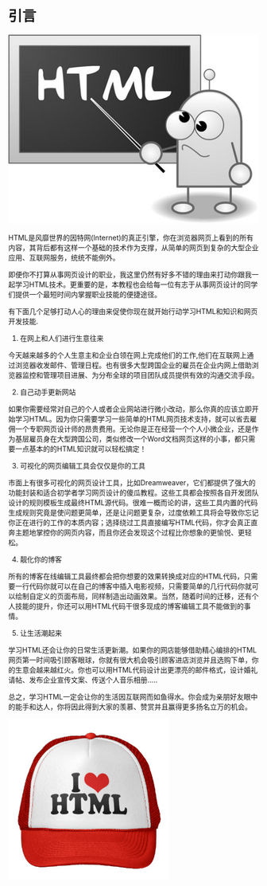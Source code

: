 # 引言  
 
 ![为什么学习HTML](public/img/html/how-to-learn-html-css-and-javascript-how-to-learn-html5-how-to-learn-html-quickly-learn-html-codes-how-to-learn-html-and-css-learn-basic-html-how-to-learn-html-pdf-ho.jpg) 
 
 HTML是风靡世界的因特网(Internet)的真正引擎，你在浏览器网页上看到的所有内容，其背后都有这样一个基础的技术作为支撑，从简单的网页到复杂的大型企业应用、互联网服务，统统不能例外。
 
 即便你不打算从事网页设计的职业，我这里仍然有好多不错的理由来打动你跟我一起学习HTML技术。更重要的是，本教程也会给每一位有志于从事网页设计的同学们提供一个最短时间内掌握职业技能的便捷途径。

 有下面几个足够打动人心的理由来促使你现在就开始行动学习HTML和知识和网页开发技能.
  
1. 在网上和人们进行生意往来

 今天越来越多的个人生意主和企业白领在网上完成他们的工作,他们在互联网上通过浏览器收发邮件、管理日程。也有很多大型跨国企业的雇员在企业内网上借助浏览器监控和管理项目进展、为分布全球的项目团队成员提供有效的沟通交流手段。

2. 自己动手更新网站

 如果你需要经常对自己的个人或者企业网站进行微小改动，那么你真的应该立即开始学习HTML。因为你只需要学习一些简单的HTML网页技术支持，就可以省去雇佣一个专职网页设计师的昂贵费用。无论你是正在经营一个个人小微企业，还是作为基层雇员身在大型跨国公司，类似修改一个Word文档网页这样的小事，都只需要一点基本的的HTML知识就可以轻松搞定！

3. 可视化的网页编辑工具会仅仅是你的工具

 市面上有很多可视化的网页设计工具，比如Dreamweaver，它们都提供了强大的功能封装和适合初学者学习网页设计的傻瓜教程。这些工具都会按照各自开发团队设计的规则模板生成最终HTML源代码。很难一概而论的讲，这些工具内置的代码生成规则究竟是使问题更简单，还是让问题更复杂，过度依赖工具将会导致你忘记你正在进行的工作的本质内容；选择绕过工具直接编写HTML代码，你才会真正直奔主题地掌控你的网页内容，而且你还会发现这个过程比你想象的更愉悦、更轻松。

4. 靓化你的博客

 所有的博客在线编辑工具最终都会把你想要的效果转换成对应的HTML代码，只需要一行代码你就可以在自己的博客中插入电影视频，只需要简单的几行代码你就可以绘制自定义的页面布局，同样制造出动画效果。当然，随着时间的迁移，还有个人技能的提升，你还可以用HTML代码干很多现成的博客编辑工具不能做到的事情。

5. 让生活潮起来

 学习HTML还会让你的日常生活更新潮。如果你的网店能够借助精心编排的HTML网页第一时间吸引顾客眼球，你就有很大机会吸引顾客进店浏览并且选购下单，你的生意会越来越红火。你也可以用HTML代码设计出更漂亮的邮件格式，设计婚礼请帖、发布企业宣传文案、传送个人音乐相册.....
 
 总之，学习HTML一定会让你的生活因互联网而如鱼得水。你会成为亲朋好友眼中的能手和达人，你将因此得到大家的羡慕、赞赏并且赢得更多扬名立万的机会。 

 
 ![HTML Lover](public/img/html/i_love_html_cap-r90663eff878f4dd1af18182cde498f1e_v9wf1_8byvr_324.jpg) 